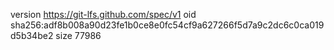 version https://git-lfs.github.com/spec/v1
oid sha256:adf8b008a90d23fe1b0ce8e0fc54cf9a627266f5d7a9c2dc6c0ca019d5b34be2
size 77986
